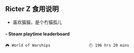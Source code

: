 ## Ricter Z 食用说明
- 喜欢猫猫，是个冇猫孤儿

<!-- steam-box start -->
#### - Steam playtime leaderboard
```text
🎮 World of Warships                 🕘 196 hrs 20 mins
```
<!-- Powered by https://github.com/YouEclipse/steam-box . -->
<!-- steam-box end -->
